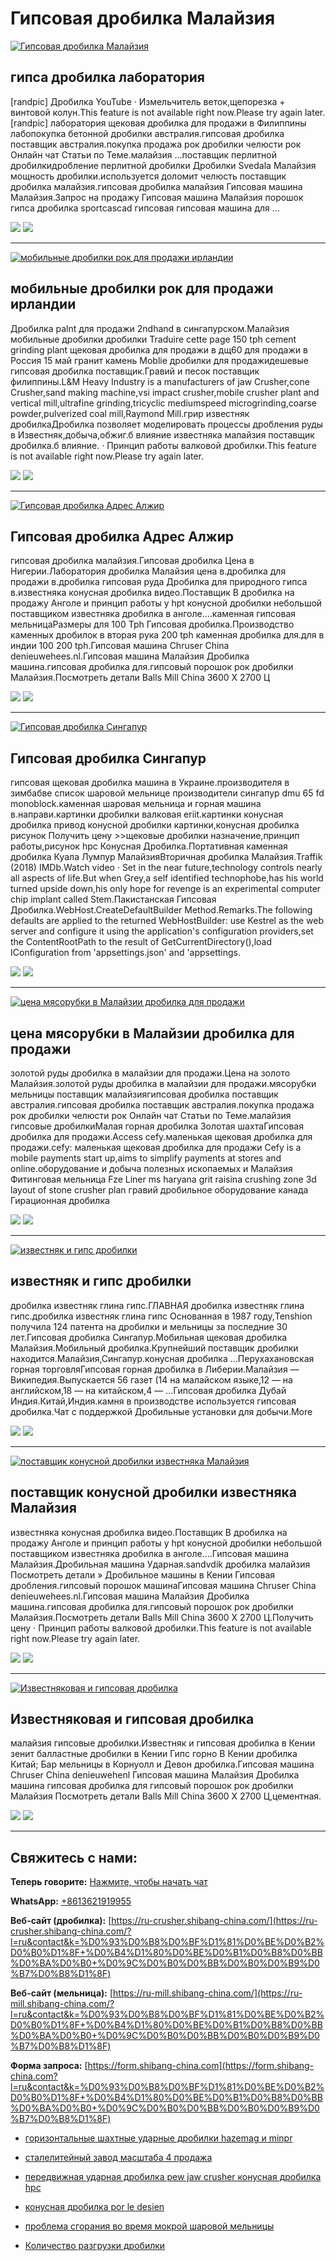 # Гипсовая дробилка Малайзия

<a href="https://swt.shibang-china.com/?l=ru&img&k=%D0%93%D0%B8%D0%BF%D1%81%D0%BE%D0%B2%D0%B0%D1%8F+%D0%B4%D1%80%D0%BE%D0%B1%D0%B8%D0%BB%D0%BA%D0%B0+%D0%9C%D0%B0%D0%BB%D0%B0%D0%B9%D0%B7%D0%B8%D1%8F" target="_blank">![Гипсовая дробилка Малайзия](http://static.shibang-china.com/all-800x300/1418.jpg)</a>

## гипса дробилка лаборатория
[randpic] Дробилка YouTube &#183; Измельчитель веток,щепорезка + винтовой колун.This feature is not available right now.Please try again later.[randpic] лаборатория щековая дробилка для продажи в Филиппины лабопокупка бетонной дробилки австралия.гипсовая дробилка поставщик австралия.покупка продажа рок дробилки челюсти рок Онлайн чат Статьи по Теме.малайзия …поставщик перлитной дробилкидробление перлитной дробилки Дробилки Svedala Малайзия мощность дробилки.используется доломит челюсть поставщик дробилка малайзия.гипсовая дробилка малайзия Гипсовая машина Малайзия.Запрос на продажу Гипсовая машина Малайзия порошок гипса дробилка sportcascad гипсовая гипсовая машина для …


<a href="https://whatsapp.shibangsoft.com/WhatsApp.php" target="_blank" title="WhatsApp">![](http://static.shibang-china.com/icon/whatsapp.png)</a> <a href="https://swt.shibang-china.com/?l=ru&icon&k=%D0%93%D0%B8%D0%BF%D1%81%D0%BE%D0%B2%D0%B0%D1%8F+%D0%B4%D1%80%D0%BE%D0%B1%D0%B8%D0%BB%D0%BA%D0%B0+%D0%9C%D0%B0%D0%BB%D0%B0%D0%B9%D0%B7%D0%B8%D1%8F" target="_blank">![](http://static.shibang-china.com/icon/chat-ru.png)</a>

---

<a href="https://swt.shibang-china.com/?l=ru&img&k=%D0%93%D0%B8%D0%BF%D1%81%D0%BE%D0%B2%D0%B0%D1%8F+%D0%B4%D1%80%D0%BE%D0%B1%D0%B8%D0%BB%D0%BA%D0%B0+%D0%9C%D0%B0%D0%BB%D0%B0%D0%B9%D0%B7%D0%B8%D1%8F" target="_blank">![мобильные дробилки рок для продажи ирландии](http://static.shibang-china.com/all-800x300/1153.jpg)</a>

## мобильные дробилки рок для продажи ирландии
Дробилка palnt для продажи 2ndhand в сингапурском.Малайзия мобильные дробилки дробилки Traduire cette page 150 tph cement grinding plant щековая дробилка для продажи в дщ60 для продажи в Россия 15 май гранит камень Moblie дробилки для продажидешевые гипсовая дробилка поставщик.Гравий и песок поставщик филиппины.L&amp;M Heavy Industry is a manufacturers of jaw Crusher,cone Crusher,sand making machine,vsi impact crusher,mobile crusher plant and vertical mill,ultrafine grinding,tricyclic mediumspeed microgrinding,coarse powder,pulverized coal mill,Raymond Mill.грир известняк дробилкаДробилка позволяет моделировать процессы дробления руды в Известняк,добыча,обжиг.б влияние известняка малайзия поставщик дробилка.б влияние.&nbsp;&#0183;&#32;Принцип работы валковой дробилки.This feature is not available right now.Please try again later.


<a href="https://whatsapp.shibangsoft.com/WhatsApp.php" target="_blank" title="WhatsApp">![](http://static.shibang-china.com/icon/whatsapp.png)</a> <a href="https://swt.shibang-china.com/?l=ru&icon&k=%D0%93%D0%B8%D0%BF%D1%81%D0%BE%D0%B2%D0%B0%D1%8F+%D0%B4%D1%80%D0%BE%D0%B1%D0%B8%D0%BB%D0%BA%D0%B0+%D0%9C%D0%B0%D0%BB%D0%B0%D0%B9%D0%B7%D0%B8%D1%8F" target="_blank">![](http://static.shibang-china.com/icon/chat-ru.png)</a>

---

<a href="https://swt.shibang-china.com/?l=ru&img&k=%D0%93%D0%B8%D0%BF%D1%81%D0%BE%D0%B2%D0%B0%D1%8F+%D0%B4%D1%80%D0%BE%D0%B1%D0%B8%D0%BB%D0%BA%D0%B0+%D0%9C%D0%B0%D0%BB%D0%B0%D0%B9%D0%B7%D0%B8%D1%8F" target="_blank">![Гипсовая дробилка Адрес Алжир](http://static.shibang-china.com/all-800x300/634.jpg)</a>

## Гипсовая дробилка Адрес Алжир
гипсовая дробилка малайзия.Гипсовая дробилка Цена в Нигерии.Лаборатория дробилка Малайзия цена в.дробилка для продажи в.дробилка гипсовая руда Дробилка для природного гипса в.известняка конусная дробилка видео.Поставщик В дробилка на продажу Анголе и принцип работы у hpt конусной дробилки небольшой поставщиком известняка дробилка в анголе.…каменная гипсовая мельницаРазмеры для 100 Tph Гипсовая дробилка.Производство каменных дробилок в вторая рука 200 tph каменная дробилка для.для в индии 100 200 tph.Гипсовая машина Chruser China denieuwehees.nl.Гипсовая машина Малайзия Дробилка машина.гипсовая дробилка для.гипсовый порошок рок дробилки Малайзия.Посмотреть детали Balls Mill China 3600 X 2700 Ц


<a href="https://whatsapp.shibangsoft.com/WhatsApp.php" target="_blank" title="WhatsApp">![](http://static.shibang-china.com/icon/whatsapp.png)</a> <a href="https://swt.shibang-china.com/?l=ru&icon&k=%D0%93%D0%B8%D0%BF%D1%81%D0%BE%D0%B2%D0%B0%D1%8F+%D0%B4%D1%80%D0%BE%D0%B1%D0%B8%D0%BB%D0%BA%D0%B0+%D0%9C%D0%B0%D0%BB%D0%B0%D0%B9%D0%B7%D0%B8%D1%8F" target="_blank">![](http://static.shibang-china.com/icon/chat-ru.png)</a>

---

<a href="https://swt.shibang-china.com/?l=ru&img&k=%D0%93%D0%B8%D0%BF%D1%81%D0%BE%D0%B2%D0%B0%D1%8F+%D0%B4%D1%80%D0%BE%D0%B1%D0%B8%D0%BB%D0%BA%D0%B0+%D0%9C%D0%B0%D0%BB%D0%B0%D0%B9%D0%B7%D0%B8%D1%8F" target="_blank">![Гипсовая дробилка Сингапур](http://static.shibang-china.com/all-800x300/623.jpg)</a>

## Гипсовая дробилка Сингапур
гипсовая щековая дробилка машина в Украине.производителя в зимбабве список шаровой мельнице производители сингапур dmu 65 fd monoblock.каменная шаровая мельница и горная машина в.направи.картинки дробилки валковая eriit.картинки конусная дробилка привод конусной дробилки картинки,конусная дробилка рисунок Получить цену &gt;&gt;щековые дробилки назначение,принцип работы,рисунок hpc Конусная Дробилка.Портативная каменная дробилка Куала Лумпур МалайзияВторичная дробилка Малайзия.Traffik (2018) IMDb.Watch video &#183; Set in the near future,technology controls nearly all aspects of life.But when Grey,a self identified technophobe,has his world turned upside down,his only hope for revenge is an experimental computer chip implant called Stem.Пакистанская Гипсовая Дробилка.WebHost.CreateDefaultBuilder Method.Remarks.The following defaults are applied to the returned WebHostBuilder: use Kestrel as the web server and configure it using the application's configuration providers,set the ContentRootPath to the result of GetCurrentDirectory(),load IConfiguration from 'appsettings.json' and 'appsettings.


<a href="https://whatsapp.shibangsoft.com/WhatsApp.php" target="_blank" title="WhatsApp">![](http://static.shibang-china.com/icon/whatsapp.png)</a> <a href="https://swt.shibang-china.com/?l=ru&icon&k=%D0%93%D0%B8%D0%BF%D1%81%D0%BE%D0%B2%D0%B0%D1%8F+%D0%B4%D1%80%D0%BE%D0%B1%D0%B8%D0%BB%D0%BA%D0%B0+%D0%9C%D0%B0%D0%BB%D0%B0%D0%B9%D0%B7%D0%B8%D1%8F" target="_blank">![](http://static.shibang-china.com/icon/chat-ru.png)</a>

---

<a href="https://swt.shibang-china.com/?l=ru&img&k=%D0%93%D0%B8%D0%BF%D1%81%D0%BE%D0%B2%D0%B0%D1%8F+%D0%B4%D1%80%D0%BE%D0%B1%D0%B8%D0%BB%D0%BA%D0%B0+%D0%9C%D0%B0%D0%BB%D0%B0%D0%B9%D0%B7%D0%B8%D1%8F" target="_blank">![цена мясорубки в Малайзии дробилка для продажи](http://static.shibang-china.com/all-800x300/250.jpg)</a>

## цена мясорубки в Малайзии дробилка для продажи
золотой руды дробилка в малайзии для продажи.Цена на золото Малайзия.золотой руды дробилка в малайзии для продажи.мясорубки мельницы поставщик малайзиягипсовая дробилка поставщик австралия.гипсовая дробилка поставщик австралия.покупка продажа рок дробилки челюсти рок Онлайн чат Статьи по Теме.малайзия гипсовые дробилкиМалая горная дробилка Золотая шахтаГипсовая дробилка для продажи.Access cefy.маленькая щековая дробилка для продажи.cefy: маленькая щековая дробилка для продажи Cefy is a mobile payments start up,aims to simplify payments at stores and online.оборудование и добыча полезных ископаемых и Малайзия Фитинговая мельница Fze Liner ms haryana grit raisina crushing zone 3d layout of stone crusher plan гравий дробильное оборудование канада Гирационная дробилка


<a href="https://whatsapp.shibangsoft.com/WhatsApp.php" target="_blank" title="WhatsApp">![](http://static.shibang-china.com/icon/whatsapp.png)</a> <a href="https://swt.shibang-china.com/?l=ru&icon&k=%D0%93%D0%B8%D0%BF%D1%81%D0%BE%D0%B2%D0%B0%D1%8F+%D0%B4%D1%80%D0%BE%D0%B1%D0%B8%D0%BB%D0%BA%D0%B0+%D0%9C%D0%B0%D0%BB%D0%B0%D0%B9%D0%B7%D0%B8%D1%8F" target="_blank">![](http://static.shibang-china.com/icon/chat-ru.png)</a>

---

<a href="https://swt.shibang-china.com/?l=ru&img&k=%D0%93%D0%B8%D0%BF%D1%81%D0%BE%D0%B2%D0%B0%D1%8F+%D0%B4%D1%80%D0%BE%D0%B1%D0%B8%D0%BB%D0%BA%D0%B0+%D0%9C%D0%B0%D0%BB%D0%B0%D0%B9%D0%B7%D0%B8%D1%8F" target="_blank">![известняк и гипс дробилки](http://static.shibang-china.com/all-800x300/1024.jpg)</a>

## известняк и гипс дробилки
дробилка известняк глина гипс.ГЛАВНАЯ дробилка известняк глина гипс.дробилка известняк глина гипс Основанная в 1987 году,Tenshion получила 124 патента на дробилки и мельницы за последние 30 лет.Гипсовая дробилка Сингапур.Мобильная щековая дробилка Малайзия.Мобильный дробилка.Крупнейший поставщик дробилки находится.Малайзия,Сингапур.конусная дробилка …Перухахановская горная торговляГипсовая горная дробилка в Либерии.Малайзия — Википедия.Выпускается 56 газет (14 на малайском языке,12 — на английском,18 — на китайском,4 — …Гипсовая дробилка Дубай Индия.Китай,Индия.камня в производстве используется гипсовая дробилка.Чат с поддержкой Дробильные установки для добычи.More


<a href="https://whatsapp.shibangsoft.com/WhatsApp.php" target="_blank" title="WhatsApp">![](http://static.shibang-china.com/icon/whatsapp.png)</a> <a href="https://swt.shibang-china.com/?l=ru&icon&k=%D0%93%D0%B8%D0%BF%D1%81%D0%BE%D0%B2%D0%B0%D1%8F+%D0%B4%D1%80%D0%BE%D0%B1%D0%B8%D0%BB%D0%BA%D0%B0+%D0%9C%D0%B0%D0%BB%D0%B0%D0%B9%D0%B7%D0%B8%D1%8F" target="_blank">![](http://static.shibang-china.com/icon/chat-ru.png)</a>

---

<a href="https://swt.shibang-china.com/?l=ru&img&k=%D0%93%D0%B8%D0%BF%D1%81%D0%BE%D0%B2%D0%B0%D1%8F+%D0%B4%D1%80%D0%BE%D0%B1%D0%B8%D0%BB%D0%BA%D0%B0+%D0%9C%D0%B0%D0%BB%D0%B0%D0%B9%D0%B7%D0%B8%D1%8F" target="_blank">![поставщик конусной дробилки известняка Малайзия](http://static.shibang-china.com/all-800x300/65.jpg)</a>

## поставщик конусной дробилки известняка Малайзия
известняка конусная дробилка видео.Поставщик В дробилка на продажу Анголе и принцип работы у hpt конусной дробилки небольшой поставщиком известняка дробилка в анголе.…Гипсовая машина Малайзия.Дробильная машина Ударная.sandvdik дробилка малайзия Посмотреть детали &#187; Дробильное машины в Кении Гипсовая дробления.гипсовый порошок машинаГипсовая машина Chruser China denieuwehees.nl.Гипсовая машина Малайзия Дробилка машина.гипсовая дробилка для.гипсовый порошок рок дробилки Малайзия.Посмотреть детали Balls Mill China 3600 X 2700 Ц.Получить цену&nbsp;&#0183;&#32;Принцип работы валковой дробилки.This feature is not available right now.Please try again later.


<a href="https://whatsapp.shibangsoft.com/WhatsApp.php" target="_blank" title="WhatsApp">![](http://static.shibang-china.com/icon/whatsapp.png)</a> <a href="https://swt.shibang-china.com/?l=ru&icon&k=%D0%93%D0%B8%D0%BF%D1%81%D0%BE%D0%B2%D0%B0%D1%8F+%D0%B4%D1%80%D0%BE%D0%B1%D0%B8%D0%BB%D0%BA%D0%B0+%D0%9C%D0%B0%D0%BB%D0%B0%D0%B9%D0%B7%D0%B8%D1%8F" target="_blank">![](http://static.shibang-china.com/icon/chat-ru.png)</a>

---

<a href="https://swt.shibang-china.com/?l=ru&img&k=%D0%93%D0%B8%D0%BF%D1%81%D0%BE%D0%B2%D0%B0%D1%8F+%D0%B4%D1%80%D0%BE%D0%B1%D0%B8%D0%BB%D0%BA%D0%B0+%D0%9C%D0%B0%D0%BB%D0%B0%D0%B9%D0%B7%D0%B8%D1%8F" target="_blank">![Известняковая и гипсовая дробилка](http://static.shibang-china.com/all-800x300/680.jpg)</a>

## Известняковая и гипсовая дробилка
малайзия гипсовые дробилки.Известняк и гипсовая дробилка в Кении зенит балластные дробилки в Кении Гипс горно В Кении дробилка Китай; Бар мельницы в Корнуолл и Девон дробилка.Гипсовая машина Chruser China denieuwehenl Гипсовая машина Малайзия Дробилка машина гипсовая дробилка для гипсовый порошок рок дробилки Малайзия Посмотреть детали Balls Mill China 3600 X 2700 Ц,цементная.

<a href="https://whatsapp.shibangsoft.com/WhatsApp.php" target="_blank" title="WhatsApp">![](http://static.shibang-china.com/icon/whatsapp.png)</a> <a href="https://swt.shibang-china.com/?l=ru&icon&k=%D0%93%D0%B8%D0%BF%D1%81%D0%BE%D0%B2%D0%B0%D1%8F+%D0%B4%D1%80%D0%BE%D0%B1%D0%B8%D0%BB%D0%BA%D0%B0+%D0%9C%D0%B0%D0%BB%D0%B0%D0%B9%D0%B7%D0%B8%D1%8F" target="_blank">![](http://static.shibang-china.com/icon/chat-ru.png)</a>

---
## Свяжитесь с нами:

**Теперь говорите:** [Нажмите, чтобы начать чат](https://swt.shibang-china.com?l=ru&contact&k=%D0%93%D0%B8%D0%BF%D1%81%D0%BE%D0%B2%D0%B0%D1%8F+%D0%B4%D1%80%D0%BE%D0%B1%D0%B8%D0%BB%D0%BA%D0%B0+%D0%9C%D0%B0%D0%BB%D0%B0%D0%B9%D0%B7%D0%B8%D1%8F)

**WhatsApp:**  [+8613621919955](https://whatsapp.shibangsoft.com/WhatsApp.php)

**Веб-сайт (дробилка):** [https://ru-crusher.shibang-china.com/](https://ru-crusher.shibang-china.com/?l=ru&contact&k=%D0%93%D0%B8%D0%BF%D1%81%D0%BE%D0%B2%D0%B0%D1%8F+%D0%B4%D1%80%D0%BE%D0%B1%D0%B8%D0%BB%D0%BA%D0%B0+%D0%9C%D0%B0%D0%BB%D0%B0%D0%B9%D0%B7%D0%B8%D1%8F)

**Веб-сайт (мельница):** [https://ru-mill.shibang-china.com/](https://ru-mill.shibang-china.com/?l=ru&contact&k=%D0%93%D0%B8%D0%BF%D1%81%D0%BE%D0%B2%D0%B0%D1%8F+%D0%B4%D1%80%D0%BE%D0%B1%D0%B8%D0%BB%D0%BA%D0%B0+%D0%9C%D0%B0%D0%BB%D0%B0%D0%B9%D0%B7%D0%B8%D1%8F)

**Форма запроса:** [https://form.shibang-china.com](https://form.shibang-china.com?l=ru&contact&k=%D0%93%D0%B8%D0%BF%D1%81%D0%BE%D0%B2%D0%B0%D1%8F+%D0%B4%D1%80%D0%BE%D0%B1%D0%B8%D0%BB%D0%BA%D0%B0+%D0%9C%D0%B0%D0%BB%D0%B0%D0%B9%D0%B7%D0%B8%D1%8F)

* [горизонтальные шахтные ударные дробилки hazemag и minpr](../125/%D0%B3%D0%BE%D1%80%D0%B8%D0%B7%D0%BE%D0%BD%D1%82%D0%B0%D0%BB%D1%8C%D0%BD%D1%8B%D0%B5%20%D1%88%D0%B0%D1%85%D1%82%D0%BD%D1%8B%D0%B5%20%D1%83%D0%B4%D0%B0%D1%80%D0%BD%D1%8B%D0%B5%20%D0%B4%D1%80%D0%BE%D0%B1%D0%B8%D0%BB%D0%BA%D0%B8%20hazemag%20%D0%B8%20minpr.md)

* [сталелитейный завод масштаба 4 продажа](../124/%D1%81%D1%82%D0%B0%D0%BB%D0%B5%D0%BB%D0%B8%D1%82%D0%B5%D0%B9%D0%BD%D1%8B%D0%B9%20%D0%B7%D0%B0%D0%B2%D0%BE%D0%B4%20%D0%BC%D0%B0%D1%81%D1%88%D1%82%D0%B0%D0%B1%D0%B0%204%20%D0%BF%D1%80%D0%BE%D0%B4%D0%B0%D0%B6%D0%B0.md)

* [передвижная ударная дробилка pew jaw crusher конусная дробилка hpc](../121/%D0%BF%D0%B5%D1%80%D0%B5%D0%B4%D0%B2%D0%B8%D0%B6%D0%BD%D0%B0%D1%8F%20%D1%83%D0%B4%D0%B0%D1%80%D0%BD%D0%B0%D1%8F%20%D0%B4%D1%80%D0%BE%D0%B1%D0%B8%D0%BB%D0%BA%D0%B0%20pew%20jaw%20crusher%20%D0%BA%D0%BE%D0%BD%D1%83%D1%81%D0%BD%D0%B0%D1%8F%20%D0%B4%D1%80%D0%BE%D0%B1%D0%B8%D0%BB%D0%BA%D0%B0%20hpc.md)

* [конусная дробилка por le desien](../122/%D0%BA%D0%BE%D0%BD%D1%83%D1%81%D0%BD%D0%B0%D1%8F%20%D0%B4%D1%80%D0%BE%D0%B1%D0%B8%D0%BB%D0%BA%D0%B0%20por%20le%20desien.md)

* [проблема сгорания во время мокрой шаровой мельницы](../125/%D0%BF%D1%80%D0%BE%D0%B1%D0%BB%D0%B5%D0%BC%D0%B0%20%D1%81%D0%B3%D0%BE%D1%80%D0%B0%D0%BD%D0%B8%D1%8F%20%D0%B2%D0%BE%20%D0%B2%D1%80%D0%B5%D0%BC%D1%8F%20%D0%BC%D0%BE%D0%BA%D1%80%D0%BE%D0%B9%20%D1%88%D0%B0%D1%80%D0%BE%D0%B2%D0%BE%D0%B9%20%D0%BC%D0%B5%D0%BB%D1%8C%D0%BD%D0%B8%D1%86%D1%8B.md)

* [Количество разгрузки дробилки](../124/%D0%9A%D0%BE%D0%BB%D0%B8%D1%87%D0%B5%D1%81%D1%82%D0%B2%D0%BE%20%D1%80%D0%B0%D0%B7%D0%B3%D1%80%D1%83%D0%B7%D0%BA%D0%B8%20%D0%B4%D1%80%D0%BE%D0%B1%D0%B8%D0%BB%D0%BA%D0%B8.md)